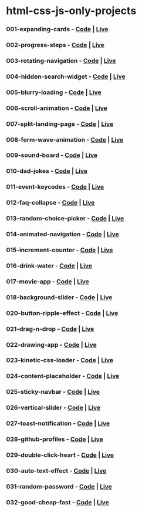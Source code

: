 # html-css-js-only-projects

### 001-expanding-cards - [Code](https://github.com/irahuldutta02/html-css-js-only-projects/tree/main/001-expanding-cards/) | [Live](https://irahuldutta02.github.io/html-css-js-only-projects/001-expanding-cards/)

### 002-progress-steps - [Code](https://github.com/irahuldutta02/html-css-js-only-projects/tree/main/002-progress-steps/) | [Live](https://irahuldutta02.github.io/html-css-js-only-projects/002-progress-steps/)

### 003-rotating-navigation - [Code](https://github.com/irahuldutta02/html-css-js-only-projects/tree/main/003-rotating-navigation/) | [Live](https://irahuldutta02.github.io/html-css-js-only-projects/003-rotating-navigation/)

### 004-hidden-search-widget - [Code](https://github.com/irahuldutta02/html-css-js-only-projects/tree/main/004-hidden-search-widget/) | [Live](https://irahuldutta02.github.io/html-css-js-only-projects/004-hidden-search-widget/)

### 005-blurry-loading - [Code](https://github.com/irahuldutta02/html-css-js-only-projects/tree/main/005-blurry-loading/) | [Live](https://irahuldutta02.github.io/html-css-js-only-projects/005-blurry-loading/)

### 006-scroll-animation - [Code](https://github.com/irahuldutta02/html-css-js-only-projects/tree/main/006-scroll-animation/) | [Live](https://irahuldutta02.github.io/html-css-js-only-projects/006-scroll-animation/)

### 007-split-landing-page - [Code](https://github.com/irahuldutta02/html-css-js-only-projects/tree/main/007-split-landing-page/) | [Live](https://irahuldutta02.github.io/html-css-js-only-projects/007-split-landing-page/)

### 008-form-wave-animation - [Code](https://github.com/irahuldutta02/html-css-js-only-projects/tree/main/008-form-wave-animation/) | [Live](https://irahuldutta02.github.io/html-css-js-only-projects/008-form-wave-animation/)

### 009-sound-board - [Code](https://github.com/irahuldutta02/html-css-js-only-projects/tree/main/009-sound-board/) | [Live](https://irahuldutta02.github.io/html-css-js-only-projects/009-sound-board/)

### 010-dad-jokes - [Code](https://github.com/irahuldutta02/html-css-js-only-projects/tree/main/010-dad-jokes/) | [Live](https://irahuldutta02.github.io/html-css-js-only-projects/010-dad-jokes/)

### 011-event-keycodes - [Code](https://github.com/irahuldutta02/html-css-js-only-projects/tree/main/011-event-keycodes/) | [Live](https://irahuldutta02.github.io/html-css-js-only-projects/011-event-keycodes/)

### 012-faq-collapse - [Code](https://github.com/irahuldutta02/html-css-js-only-projects/tree/main/012-faq-collapse/) | [Live](https://irahuldutta02.github.io/html-css-js-only-projects/012-faq-collapse/)

### 013-random-choice-picker - [Code](https://github.com/irahuldutta02/html-css-js-only-projects/tree/main/013-random-choice-picker/) | [Live](https://irahuldutta02.github.io/html-css-js-only-projects/013-random-choice-picker/)

### 014-animated-navigation - [Code](https://github.com/irahuldutta02/html-css-js-only-projects/tree/main/014-animated-navigation/) | [Live](https://irahuldutta02.github.io/html-css-js-only-projects/014-animated-navigation/)

### 015-increment-counter - [Code](https://github.com/irahuldutta02/html-css-js-only-projects/tree/main/015-increment-counter/) | [Live](https://irahuldutta02.github.io/html-css-js-only-projects/015-increment-counter/)

### 016-drink-water - [Code](https://github.com/irahuldutta02/html-css-js-only-projects/tree/main/016-drink-water/) | [Live](https://irahuldutta02.github.io/html-css-js-only-projects/016-drink-water/)

### 017-movie-app - [Code](https://github.com/irahuldutta02/html-css-js-only-projects/tree/main/017-movie-app/) | [Live](https://irahuldutta02.github.io/html-css-js-only-projects/017-movie-app/)

### 018-background-slider - [Code](https://github.com/irahuldutta02/html-css-js-only-projects/tree/main/018-background-slider/) | [Live](https://irahuldutta02.github.io/html-css-js-only-projects/018-background-slider/)

### 020-button-ripple-effect - [Code](https://github.com/irahuldutta02/html-css-js-only-projects/tree/main/020-button-ripple-effect/) | [Live](https://irahuldutta02.github.io/html-css-js-only-projects/020-button-ripple-effect/)

### 021-drag-n-drop - [Code](https://github.com/irahuldutta02/html-css-js-only-projects/tree/main/021-drag-n-drop/) | [Live](https://irahuldutta02.github.io/html-css-js-only-projects/021-drag-n-drop/)

### 022-drawing-app - [Code](https://github.com/irahuldutta02/html-css-js-only-projects/tree/main/022-drawing-app/) | [Live](https://irahuldutta02.github.io/html-css-js-only-projects/022-drawing-app/)

### 023-kinetic-css-loader - [Code](https://github.com/irahuldutta02/html-css-js-only-projects/tree/main/023-kinetic-css-loader/) | [Live](https://irahuldutta02.github.io/html-css-js-only-projects/023-kinetic-css-loader/)

### 024-content-placeholder - [Code](https://github.com/irahuldutta02/html-css-js-only-projects/tree/main/024-content-placeholder/) | [Live](https://irahuldutta02.github.io/html-css-js-only-projects/024-content-placeholder/)

### 025-sticky-navbar - [Code](https://github.com/irahuldutta02/html-css-js-only-projects/tree/main/025-sticky-navbar/) | [Live](https://irahuldutta02.github.io/html-css-js-only-projects/025-sticky-navbar/)

### 026-vertical-slider - [Code](https://github.com/irahuldutta02/html-css-js-only-projects/tree/main/026-vertical-slider/) | [Live](https://irahuldutta02.github.io/html-css-js-only-projects/026-vertical-slider/)

### 027-toast-notification - [Code](https://github.com/irahuldutta02/html-css-js-only-projects/tree/main/027-toast-notification/) | [Live](https://irahuldutta02.github.io/html-css-js-only-projects/027-toast-notification/)

### 028-github-profiles - [Code](https://github.com/irahuldutta02/html-css-js-only-projects/tree/main/028-github-profiles/) | [Live](https://irahuldutta02.github.io/html-css-js-only-projects/028-github-profiles/)

### 029-double-click-heart - [Code](https://github.com/irahuldutta02/html-css-js-only-projects/tree/main/029-double-click-heart/) | [Live](https://irahuldutta02.github.io/html-css-js-only-projects/029-double-click-heart/)

### 030-auto-text-effect - [Code](https://github.com/irahuldutta02/html-css-js-only-projects/tree/main/030-auto-text-effect/) | [Live](https://irahuldutta02.github.io/html-css-js-only-projects/030-auto-text-effect/)

### 031-random-password - [Code](https://github.com/irahuldutta02/html-css-js-only-projects/tree/main/031-random-password/) | [Live](https://irahuldutta02.github.io/html-css-js-only-projects/031-random-password/)

### 032-good-cheap-fast - [Code](https://github.com/irahuldutta02/html-css-js-only-projects/tree/main/032-good-cheap-fast/) | [Live](https://irahuldutta02.github.io/html-css-js-only-projects/032-good-cheap-fast/)
